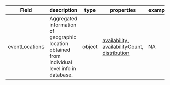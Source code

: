 |Field | description | type | properties | example | enum|
| ---| ---| ---| ---| ---| --- |
| eventLocations | Aggregated information of geographic location obtained from individual level info in database. | object | [availability](./availability.md), [availabilityCount](./availabilityCount.md), [distribution](./distribution.md) | NA | NA|
